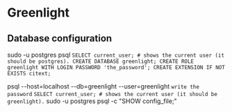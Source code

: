 # Greenlight

## Database configuration

sudo -u postgres psql
`
SELECT current_user; # shows the current user (it should be postgres).
CREATE DATABASE greenlight;
CREATE ROLE greenlight WITH LOGIN PASSWORD 'the_password';
CREATE EXTENSION IF NOT EXISTS citext;
`

psql --host=localhost --db=greenlight --user=greenlight
`write the password`
`
SELECT current_user; # shows the current user (it should be greenlight).
`
sudo -u postgres psql -c "SHOW config_file;"
